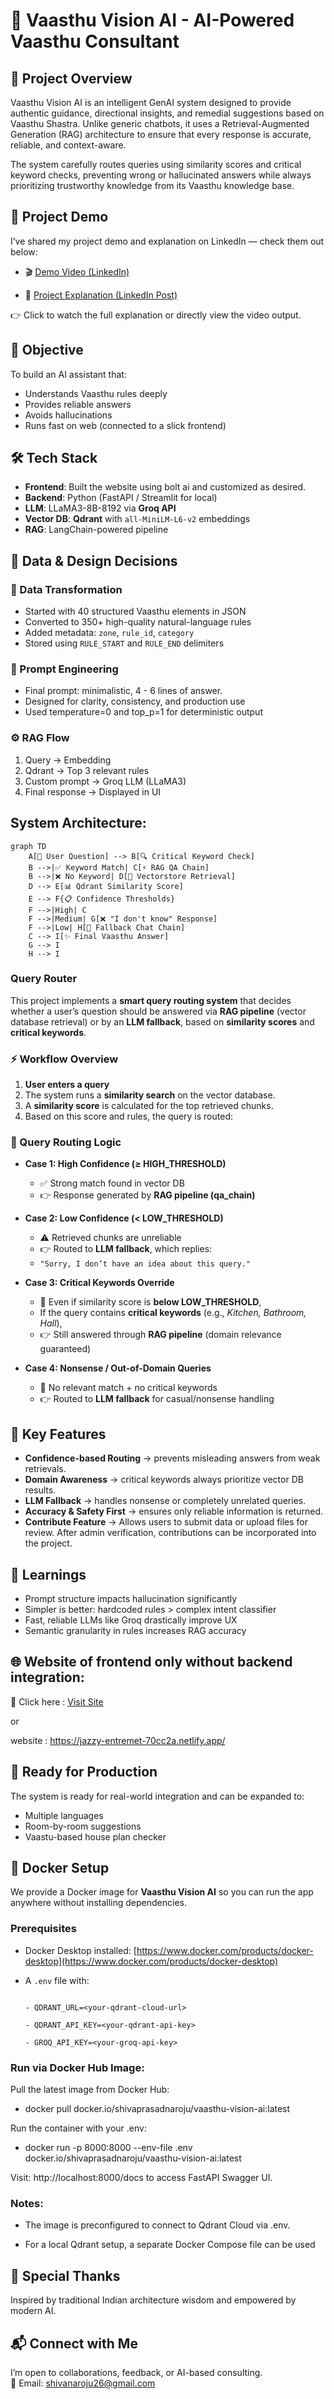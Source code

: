 # 🏡 Vaasthu Vision AI - AI-Powered Vaasthu Consultant


## 🚀 Project Overview  

Vaasthu Vision AI is an intelligent GenAI system designed to provide authentic guidance, directional insights, and remedial suggestions based on Vaasthu Shastra. Unlike generic chatbots, it uses a Retrieval-Augmented Generation (RAG) architecture to ensure that every response is accurate, reliable, and context-aware. 

The system carefully routes queries using similarity scores and critical keyword checks, preventing wrong or hallucinated answers while always prioritizing trustworthy knowledge from its Vaasthu knowledge base.

## 🎥 Project Demo  

I’ve shared my project demo and explanation on LinkedIn — check them out below:  

- 🎬 [Demo Video (LinkedIn)](https://www.linkedin.com/posts/shiva-prasad-naroju-4772a6184_genai-artificialintelligence-machinelearning-activity-7353397783669731329-wMpR?utm_source=share&utm_medium=member_desktop&rcm=ACoAACt4LRsBQ69c1XBIukR81m4Iy7dej5736CU)

- 📖 [Project Explanation (LinkedIn Post)](https://www.linkedin.com/feed/update/urn:li:activity:7353392679910559744?utm_source=share&utm_medium=member_desktop&rcm=ACoAACt4LRsBQ69c1XBIukR81m4Iy7dej5736CU)

👉 Click to watch the full explanation or directly view the video output.  


## 🎯 Objective  
To build an AI assistant that:
- Understands Vaasthu rules deeply
- Provides reliable answers
- Avoids hallucinations
- Runs fast on web (connected to a slick frontend)

## 🛠️ Tech Stack  
- **Frontend**: Built the website using bolt ai and customized as desired. 
- **Backend**: Python (FastAPI / Streamlit for local)  
- **LLM**: LLaMA3-8B-8192 via **Groq API**  
- **Vector DB**: **Qdrant** with `all-MiniLM-L6-v2` embeddings  
- **RAG**: LangChain-powered pipeline  

## 🧩 Data & Design Decisions  
### 🔧 Data Transformation
- Started with 40 structured Vaasthu elements in JSON  
- Converted to 350+ high-quality natural-language rules  
- Added metadata: `zone`, `rule_id`, `category`  
- Stored using `RULE_START` and `RULE_END` delimiters  


### 🧠 Prompt Engineering  
- Final prompt: minimalistic, 4 - 6 lines of answer.
- Designed for clarity, consistency, and production use  
- Used temperature=0 and top_p=1 for deterministic output


### ⚙️ RAG Flow
1. Query → Embedding  
2. Qdrant → Top 3 relevant rules  
3. Custom prompt → Groq LLM (LLaMA3)  
4. Final response → Displayed in UI

## System Architecture:
```
graph TD
    A[📝 User Question] --> B[🔍 Critical Keyword Check]
    B -->|✅ Keyword Match| C[⚡ RAG QA Chain]
    B -->|❌ No Keyword| D[🔎 Vectorstore Retrieval]
    D --> E[📊 Qdrant Similarity Score]
    E --> F{📋 Confidence Thresholds}
    F -->|High| C
    F -->|Medium| G[❌ "I don't know" Response]
    F -->|Low| H[💬 Fallback Chat Chain]
    C --> I[✨ Final Vaasthu Answer]
    G --> I
    H --> I
```

### Query Router  

This project implements a **smart query routing system** that decides whether a user’s question should be answered via **RAG pipeline** (vector database retrieval) or by an **LLM fallback**, based on **similarity scores** and **critical keywords**.  

### ⚡ Workflow Overview  

1. **User enters a query**  
2. The system runs a **similarity search** on the vector database.  
3. A **similarity score** is calculated for the top retrieved chunks.  
4. Based on this score and rules, the query is routed:  

### 🔎 Query Routing Logic  

- **Case 1: High Confidence (≥ HIGH_THRESHOLD)**  
   - ✅ Strong match found in vector DB  
   - 👉 Response generated by **RAG pipeline (qa_chain)**  

- **Case 2: Low Confidence (< LOW_THRESHOLD)**  
   - ⚠️ Retrieved chunks are unreliable  
   - 👉 Routed to **LLM fallback**, which replies:  
   - `"Sorry, I don’t have an idea about this query."`  

- **Case 3: Critical Keywords Override**  
   - 🔑 Even if similarity score is **below LOW_THRESHOLD**,  
   - If the query contains **critical keywords** (e.g., *Kitchen, Bathroom, Hall*),  
   - 👉 Still answered through **RAG pipeline** (domain relevance guaranteed)  

- **Case 4: Nonsense / Out-of-Domain Queries**  
   - 🚫 No relevant match + no critical keywords  
   - 👉 Routed to **LLM fallback** for casual/nonsense handling
  

## 🎯 Key Features  

- **Confidence-based Routing** → prevents misleading answers from weak retrievals.  
- **Domain Awareness** → critical keywords always prioritize vector DB results.  
- **LLM Fallback** → handles nonsense or completely unrelated queries.  
- **Accuracy & Safety First** → ensures only reliable information is returned.
- **Contribute Feature** → Allows users to submit data or upload files for review. After admin verification, contributions can be incorporated into the project.



## 🧠 Learnings  
- Prompt structure impacts hallucination significantly  
- Simpler is better: hardcoded rules > complex intent classifier  
- Fast, reliable LLMs like Groq drastically improve UX  
- Semantic granularity in rules increases RAG accuracy


## 🌐 Website of frontend only without backend integration:
🔗 Click here : [Visit Site](https://jazzy-entremet-70cc2a.netlify.app/)

or

website : https://jazzy-entremet-70cc2a.netlify.app/

## 💼 Ready for Production  
The system is ready for real-world integration and can be expanded to:
- Multiple languages  
- Room-by-room suggestions  
- Vaastu-based house plan checker

## 🐳 Docker Setup

We provide a Docker image for **Vaasthu Vision AI** so you can run the app anywhere without installing dependencies.

### **Prerequisites**
- Docker Desktop installed: [https://www.docker.com/products/docker-desktop](https://www.docker.com/products/docker-desktop)

- A `.env` file with:

  ```env

  - QDRANT_URL=<your-qdrant-cloud-url>
  
  - QDRANT_API_KEY=<your-qdrant-api-key>
  
  - GROQ_API_KEY=<your-groq-api-key>

### Run via Docker Hub Image:

Pull the latest image from Docker Hub:

- docker pull docker.io/shivaprasadnaroju/vaasthu-vision-ai:latest

Run the container with your .env:

- docker run -p 8000:8000 --env-file .env docker.io/shivaprasadnaroju/vaasthu-vision-ai:latest

Visit: http://localhost:8000/docs to access FastAPI Swagger UI.

### Notes:

- The image is preconfigured to connect to Qdrant Cloud via .env.

- For a local Qdrant setup, a separate Docker Compose file can be used

## 🙌 Special Thanks  
Inspired by traditional Indian architecture wisdom and empowered by modern AI.


## 📬 Connect with Me  
I’m open to collaborations, feedback, or AI-based consulting.  
📧 Email: shivanaroju26@gmail.com


